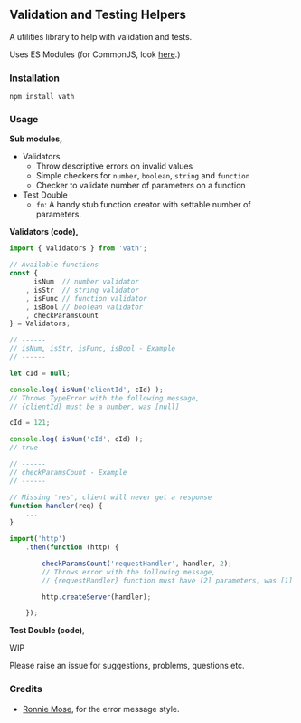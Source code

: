 ## Validation and Testing Helpers

A utilities library to help with validation and tests.

Uses ES Modules (for CommonJS, look [here](https://nodejs.org/docs/latest-v14.x/api/esm.html#esm_import_expressions).)


### Installation

```
npm install vath
```

### Usage

**Sub modules,**
- Validators
  - Throw descriptive errors on invalid values
  - Simple checkers for `number`, `boolean`, `string` and `function`
  - Checker to validate number of parameters on a function
- Test Double
  - `fn`: A handy stub function creator with settable number of parameters.

**Validators (code),**
```js
import { Validators } from 'vath';

// Available functions
const {
	  isNum  // number validator
	, isStr  // string validator
	, isFunc // function validator
	, isBool // boolean validator
	, checkParamsCount
} = Validators;

// ------
// isNum, isStr, isFunc, isBool - Example
// ------

let cId = null;

console.log( isNum('clientId', cId) );
// Throws TypeError with the following message,
// {clientId} must be a number, was [null]

cId = 121;

console.log( isNum('cId', cId) );
// true

// ------
// checkParamsCount - Example
// ------

// Missing 'res', client will never get a response
function handler(req) {
	...
}

import('http')
	.then(function (http) {

		checkParamsCount('requestHandler', handler, 2);
		// Throws error with the following message,
		// {requestHandler} function must have [2] parameters, was [1]

		http.createServer(handler);

	});
```

**Test Double (code)**,

WIP

Please raise an issue for suggestions, problems, questions etc.

### Credits
- [Ronnie Mose](https://github.com/megamoose), for the error message style.